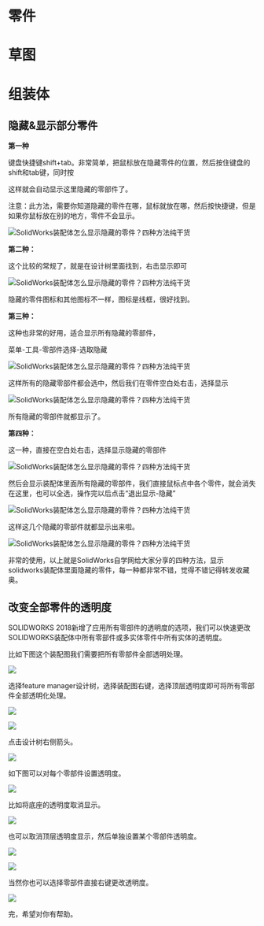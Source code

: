


# 零件

# 草图

# 组装体
## 隐藏&显示部分零件

**第一种**

键盘快捷键shift+tab。非常简单，把鼠标放在隐藏零件的位置，然后按住键盘的shift和tab键，同时按

这样就会自动显示这里隐藏的零部件了。

注意：此方法，需要你知道隐藏的零件在哪，鼠标就放在哪，然后按快捷键，但是如果你鼠标放在别的地方，零件不会显示。

![SolidWorks装配体怎么显示隐藏的零件？四种方法纯干货](https://www.swrjzxw.com/wp-content/uploads/2021/12/%E6%98%BE%E7%A4%BA%E9%9A%90%E8%97%8F.png)

**第二种：**

这个比较的常规了，就是在设计树里面找到，右击显示即可

![SolidWorks装配体怎么显示隐藏的零件？四种方法纯干货](https://www.swrjzxw.com/wp-content/uploads/2021/12/%E6%98%BE%E7%A4%BA.png)

隐藏的零件图标和其他图标不一样，图标是线框，很好找到。

**第三种：**

这种也非常的好用，适合显示所有隐藏的零部件，

菜单-工具-零部件选择-选取隐藏

![SolidWorks装配体怎么显示隐藏的零件？四种方法纯干货](https://www.swrjzxw.com/wp-content/uploads/2021/12/%E9%80%89%E5%8F%96%E9%9A%90%E8%97%8F.png)

这样所有的隐藏零部件都会选中，然后我们在零件空白处右击，选择显示

![SolidWorks装配体怎么显示隐藏的零件？四种方法纯干货](https://www.swrjzxw.com/wp-content/uploads/2021/12/%E6%98%BE%E7%A4%BA%E6%89%80%E6%9C%89%E9%9A%90%E8%97%8F%E9%9B%B6%E9%83%A8%E4%BB%B6.png)

所有隐藏的零部件就都显示了。

**第四种：**

这一种，直接在空白处右击，选择显示隐藏的零部件

![SolidWorks装配体怎么显示隐藏的零件？四种方法纯干货](https://www.swrjzxw.com/wp-content/uploads/2021/12/%E6%98%BE%E7%A4%BA%E9%9A%90%E8%97%8F%E7%9A%84%E9%9B%B6%E9%83%A8%E4%BB%B6.png)

然后会显示装配体里面所有隐藏的零部件，我们直接鼠标点中各个零件，就会消失在这里，也可以全选，操作完以后点击“退出显示-隐藏”

![SolidWorks装配体怎么显示隐藏的零件？四种方法纯干货](https://www.swrjzxw.com/wp-content/uploads/2021/12/%E6%98%BE%E7%A4%BA%E9%9A%90%E8%97%8F%E9%9B%B6%E4%BB%B6.png)

这样这几个隐藏的零部件就都显示出来啦。

![SolidWorks装配体怎么显示隐藏的零件？四种方法纯干货](https://www.swrjzxw.com/wp-content/uploads/2021/12/%E5%85%A8%E9%83%A8%E6%98%BE%E7%A4%BA.png)

非常的使用，以上就是SolidWorks自学网给大家分享的四种方法，显示solidworks装配体里面隐藏的零件，每一种都非常不错，觉得不错记得转发收藏奥。


## 改变全部零件的透明度


SOLIDWORKS 2018新增了应用所有零部件的透明度的选项，我们可以快速更改SOLIDWORKS装配体中所有零部件或多实体零件中所有实体的透明度。

比如下图这个装配图我们需要把所有零部件全部透明处理。

![](https://img.zzzsolidworks.com/wp-content/uploads/2024/01/20240110160912_86317.jpg?x-oss-process=image/interlace,1/quality,Q_70)

选择feature manager设计树，选择装配图右键，选择顶层透明度即可将所有零部件全部透明化处理。

![](https://img.zzzsolidworks.com/wp-content/uploads/2024/01/20240110160913_21550.jpg?x-oss-process=image/interlace,1/quality,Q_70)

![](https://img.zzzsolidworks.com/wp-content/uploads/2024/01/20240110160913_56973.jpg?x-oss-process=image/interlace,1/quality,Q_70)

点击设计树右侧箭头。

![](https://img.zzzsolidworks.com/wp-content/uploads/2024/01/20240110160913_17952.jpg?x-oss-process=image/interlace,1/quality,Q_70)

如下图可以对每个零部件设置透明度。

![](https://img.zzzsolidworks.com/wp-content/uploads/2024/01/20240110160914_53640.jpg?x-oss-process=image/interlace,1/quality,Q_70)

比如将底座的透明度取消显示。

![](https://img.zzzsolidworks.com/wp-content/uploads/2024/01/20240110160914_70296.jpg?x-oss-process=image/interlace,1/quality,Q_70)

也可以取消顶层透明度显示，然后单独设置某个零部件透明度。

![](https://img.zzzsolidworks.com/wp-content/uploads/2024/01/20240110160915_84326.jpg?x-oss-process=image/interlace,1/quality,Q_70)

![](https://img.zzzsolidworks.com/wp-content/uploads/2024/01/20240110160916_65800.jpg?x-oss-process=image/interlace,1/quality,Q_70)

当然你也可以选择零部件直接右键更改透明度。

![](https://img.zzzsolidworks.com/wp-content/uploads/2024/01/20240110160917_98011.jpg?x-oss-process=image/interlace,1/quality,Q_70)

完，希望对你有帮助。
